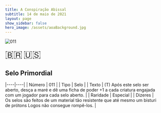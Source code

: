 ```yaml
---
title: A Conspiração Abissal
subtitle: 14 de maio de 2021
layout: page
show_sidebar: false
hero_image: /assets/aoaBackground.jpg
---
```


![011](https://cards-keyforge.s3.eu-north-1.amazonaws.com/media/pt/tac/011.png)

<span title="Português" style="font-size: 32px;cursor: pointer;" onclick="javascript:document.querySelector('img[alt=\'011\']').src=document.querySelector('img[alt=\'011\']').src.replace(/media\/[^/]+/, 'media/pt')">🇧🇷</span>
<span title="English" style="font-size: 32px;cursor: pointer;" onclick="javascript:document.querySelector('img[alt=\'011\']').src=document.querySelector('img[alt=\'011\']').src.replace(/media\/[^/]+/, 'media/en')">🇺🇸</span>

## Selo Primordial

|----|----|
| Número | 011 |
| Tipo | Selo |
| Texto | (T) Após este selo ser aberto, desça a maré  e dê uma ficha de poder +1 a cada criatura  engajada com um jogador para cada  selo aberto. |
| Raridade | Especial |
| Dizeres | Os selos são feitos de um material tão resistente  que até mesmo um bisturi de prótons Logos não  consegue rompê-los. |
